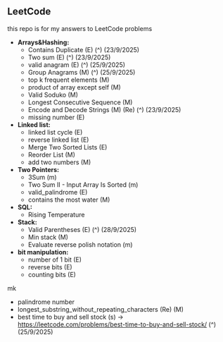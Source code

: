 ## LeetCode

this repo is for my answers to LeetCode problems 

- **Arrays&Hashing:**
  - Contains Duplicate (E) (^) (23/9/2025)
  - Two sum (E) (^) (23/9/2025)
  - valid anagram (E) (^) (25/9/2025)
  - Group Anagrams (M) (^) (25/9/2025)
  - top k frequent elements (M)
  - product of array except self (M)
  - Valid Soduko (M)
  - Longest Consecutive Sequence (M)
  - Encode and Decode Strings (M) (Re) (^) (23/9/2025)
  - missing number (E)
- **Linked list:**
  - linked list cycle (E)
  - reverse linked list (E)
  - Merge Two Sorted Lists (E)
  - Reorder List (M)
  - add two numbers (M)
- **Two Pointers:**
  - 3Sum (m)
  - Two Sum II - Input Array Is Sorted (m)
  - valid_palindrome (E)
  - contains the most water (M)
- **SQL:**
  - Rising Temperature
- **Stack:**
  - Valid Parentheses (E) (^) (28/9/2025)
  - Min stack (M) 
  - Evaluate reverse polish notation (m)
- **bit manipulation:**
  - number of 1 bit (E)
  - reverse bits (E)
  - counting bits (E)
  


mk

- palindrome number
- longest_substring_without_repeating_characters (Re) (M)
- best time to buy and sell stock (s) -> https://leetcode.com/problems/best-time-to-buy-and-sell-stock/ (^) (25/9/2025)